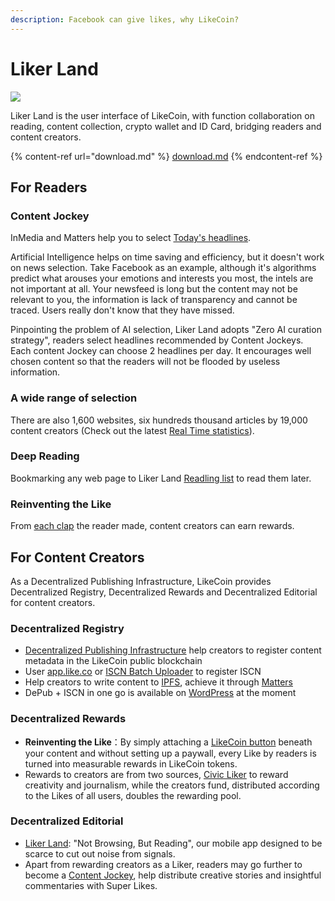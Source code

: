 ```yaml
---
description: Facebook can give likes, why LikeCoin?
---
```


# Liker Land

![](../../.gitbook/assets/likecoin\_ad72\_appstore\_og\_ios\_android.png)

Liker Land is the user interface of LikeCoin, with function collaboration on reading, content collection, crypto wallet and ID Card, bridging readers and content creators.

{% content-ref url="download.md" %}
[download.md](download.md)
{% endcontent-ref %}

## **For Readers**

### **Content Jockey**

InMedia and Matters help you to select [Today's headlines](today-headline.md).

Artificial Intelligence helps on time saving and efficiency, but it doesn't work on news selection. Take Facebook as an example, although it's algorithms predict what arouses your emotions and interests you most, the intels are not important at all. Your newsfeed is long but the content may not be relevant to you, the information is lack of transparency and cannot be traced. Users really don't know that they have missed.

Pinpointing the problem of AI selection, Liker Land adopts "Zero AI curation strategy", readers select headlines recommended by Content Jockeys. Each content Jockey can choose 2 headlines per day. It encourages well chosen content so that the readers will not be flooded by useless information.

### **A wide range of selection**

There are also 1,600 websites, six hundreds thousand articles by 19,000 content creators (Check out the latest [Real Time statistics](real-time-statistics.md)).

### Deep Reading

Bookmarking any web page to Liker Land [Readling list](readling-list.md) to read them later.

### **Reinventing the Like**

From [each clap](like.md) the reader made, content creators can earn rewards.

## For Content Creators

As a Decentralized Publishing Infrastructure, LikeCoin provides Decentralized Registry, Decentralized Rewards and Decentralized Editorial for content creators.

### Decentralized Registry

* [Decentralized Publishing Infrastructure](../../general-guides/decentralized-publishing/) help creators to register content metadata in the LikeCoin public blockchain
* User [app.like.co](../../general-guides/decentralized-publishing/app.like.co.md) or [ISCN Batch Uploader](../../general-guides/decentralized-publishing/iscn-batch-uploader.md) to register ISCN
* Help creators to write content to [IPFS](https://ipfs.io), achieve it through [Matters](https://matters.news)
* DePub + ISCN in one go is available on [WordPress](../creator/wordpress.md) at the moment

### Decentralized Rewards&#xD;

* **Reinventing the Like**：By simply attaching a [LikeCoin button](../creator/) beneath your content and without setting up a paywall, every Like by readers is turned into measurable rewards in LikeCoin tokens.
* Rewards to creators are from two sources, [Civic Liker](../civic-liker/) to reward creativity and journalism, while the creators fund, distributed according to the Likes of all users, doubles the rewarding pool.

### Decentralized Editorial&#xD;

* [Liker Land](today-headline.md): "Not Browsing, But Reading", our mobile app designed to be scarce to cut out noise from signals.
* Apart from rewarding creators as a Liker, readers may go further to become a [Content Jockey](superlike.md), help distribute creative stories and insightful commentaries with Super Likes.

